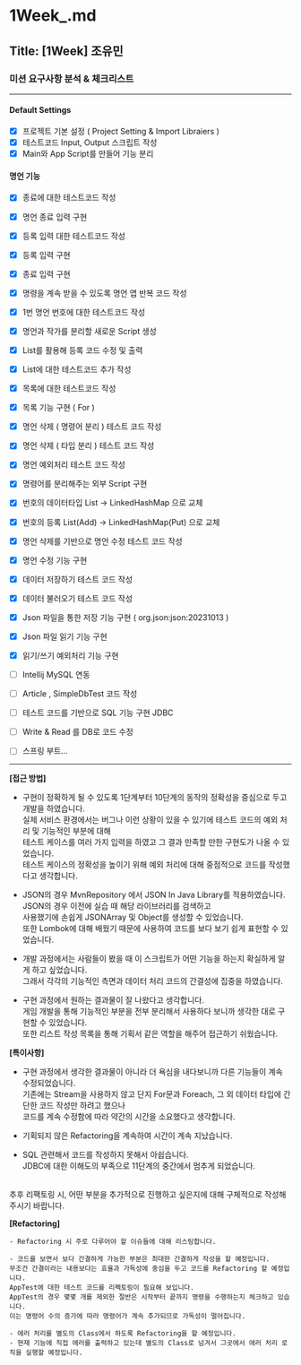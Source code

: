 # 1Week_.md

## Title: [1Week] 조유민

### 미션 요구사항 분석 & 체크리스트

---
#### Default Settings
- [x] 프로젝트 기본 설정 ( Project Setting & Import Libraiers )
- [x] 테스트코드 Input, Output 스크립트 작성
- [x] Main와 App Script를 만들어 기능 분리

#### 명언 기능
- [x] 종료에 대한 테스트코드 작성
- [x] 명언 종료 입력 구현


- [x] 등록 입력 대한 테스트코드 작성
- [x] 등록 입력 구현
- [x] 종료 입력 구현
- [x] 명령을 계속 받을 수 있도록 명언 앱 반복 코드 작성


- [x] 1번 명언 번호에 대한 테스트코드 작성
- [x] 명언과 작가를 분리할 새로운 Script 생성
- [x] List를 활용해 등록 코드 수정 및 출력


- [x] List에 대한 테스트코드 추가 작성


- [x] 목록에 대한 테스트코드 작성
- [x] 목록 기능 구현 ( For )


- [x] 명언 삭제 ( 명령어 분리 ) 테스트 코드 작성
- [x] 명언 삭제 ( 타입 분리 ) 테스트 코드 작성
- [x] 명언 예외처리 테스트 코드 작성
- [x] 명령어를 분리해주는 외부 Script 구현
- [x] 번호의 데이터타입  List -> LinkedHashMap 으로 교체
- [x] 번호의 등록 List(Add) -> LinkedHashMap(Put) 으로 교체


- [x] 명언 삭제를 기반으로 명언 수정 테스트 코드 작성
- [x] 명언 수정 기능 구현


- [x] 데이터 저장하기 테스트 코드 작성
- [x] 데이터 불러오기 테스트 코드 작성
- [x] Json 파일을 통한 저장 기능 구현 ( org.json:json:20231013 )
- [x] Json 파일 읽기 기능 구현
- [x] 읽기/쓰기 예외처리 기능 구현


- [ ] Intellij MySQL 연동
- [ ] Article , SimpleDbTest 코드 작성
- [ ] 테스트 코드를 기반으로 SQL 기능 구현 JDBC


- [ ] Write & Read 를 DB로 코드 수정


- [ ] 스프링 부트...

---

**[접근 방법]**

- 구현이 정확하게 될 수 있도록 1단계부터 10단계의 동작의 정확성을 중심으로 두고 개발을 하였습니다.
  <br>실제 서비스 환경에서는 버그나 이런 상황이 있을 수 있기에 테스트 코드의 예외 처리 및 기능적인 부분에 대해 
  <br>테스트 케이스를 여러 가지 입력을 하였고 그 결과 만족할 만한 구현도가 나올 수 있었습니다.
  <br>테스트 케이스의 정확성을 높이기 위해 예외 처리에 대해 중점적으로 코드를 작성했다고 생각합니다.


- JSON의 경우 MvnRepository 에서 JSON In Java Library를 적용하였습니다.
  <br> JSON의 경우 이전에 실습 때 해당 라이브러리를 검색하고
  <br>사용했기에 손쉽게 JSONArray 및 Object를 생성할 수 있었습니다.
  <br> 또한 Lombok에 대해 배웠기 때문에 사용하여 코드를 보다 보기 쉽게 표현할 수 있었습니다.


- 개발 과정에서는 사람들이 봤을 때 이 스크립트가 어떤 기능을 하는지 확실하게 알게 하고 싶었습니다.
  <br>그래서 각각의 기능적인 측면과 데이터 처리 코드의 간결성에 집중을 하였습니다.


- 구현 과정에서 원하는 결과물이 잘 나왔다고 생각합니다.
  <br>게임 개발을 통해 기능적인 부분을 전부 분리해서 사용하다 보니까 생각한 대로 구현할 수 있었습니다.
  <br>또한 리스트 작성 목록을 통해 기획서 같은 역할을 해주어 접근하기 쉬웠습니다.

**[특이사항]**

- 구현 과정에서 생각한 결과물이 아니라 더 욕심을 내다보니까 다른 기능들이 계속 수정되었습니다.
  <br>기존에는 Stream을 사용하지 않고 단지 For문과 Foreach, 그 외 데이터 타입에 간단한 코드 작성만 하려고 했으나
  <br>코드를 계속 수정함에 따라 약간의 시간을 소요했다고 생각합니다.


- 기획되지 않은 Refactoring을 계속하여 시간이 계속 지났습니다.


- SQL 관련해서 코드를 작성하지 못해서 아쉽습니다.
  <br>JDBC에 대한 이해도의 부족으로 11단계의 중간에서 멈추게 되었습니다.

<br>
추후 리팩토링 시, 어떤 부분을 추가적으로 진행하고 싶은지에 대해 구체적으로 작성해주시기 바랍니다.

  **[Refactoring]**

    - Refactoring 시 주로 다루어야 할 이슈들에 대해 리스팅합니다.

    - 코드를 보면서 보다 간결하게 가능한 부분은 최대한 간결하게 작성을 할 예정입니다.
    무조건 간결이라는 내용보다는 효율과 가독성에 중심을 두고 코드를 Refactoring 할 예정입니다.
    AppTest에 대한 테스트 코드를 리펙토링이 필요해 보입니다.
    AppTest의 경우 몇몇 개를 제외한 절반은 시작부터 끝까지 명령을 수행하는지 체크하고 있습니다.
    이는 명령어 수의 증가에 따라 명령어가 계속 추가되므로 가독성이 떨어집니다.

    - 에러 처리를 별도의 Class에서 하도록 Refactoring을 할 예정입니다.
    - 현재 기능에 직접 에러를 출력하고 있는데 별도의 Class로 넘겨서 그곳에서 에러 처리 로직을 실행할 예정입니다.
    
